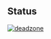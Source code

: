 ## Status

[![deadzone](https://catalog.flipperzero.one/application/deadzone/widget)](https://catalog.flipperzero.one/application/deadzone/page)
